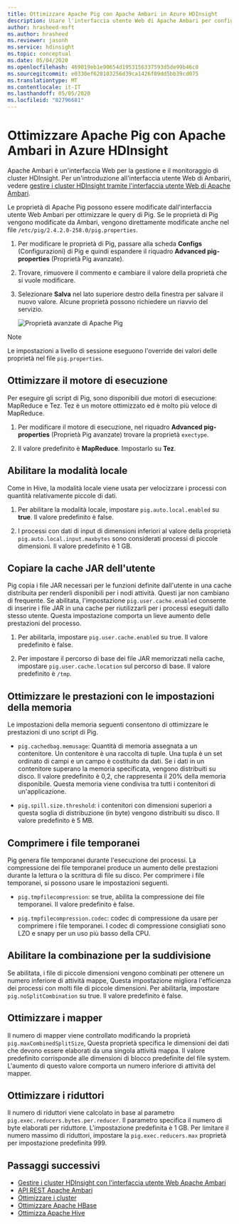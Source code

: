 ```yaml
---
title: Ottimizzare Apache Pig con Apache Ambari in Azure HDInsight
description: Usare l'interfaccia utente Web di Apache Ambari per configurare e ottimizzare Apache Pig.
author: hrasheed-msft
ms.author: hrasheed
ms.reviewer: jasonh
ms.service: hdinsight
ms.topic: conceptual
ms.date: 05/04/2020
ms.openlocfilehash: 469019eb1e90654d1953156337593d5de99b46c0
ms.sourcegitcommit: e0330ef620103256d39ca1426f09dd5bb39cd075
ms.translationtype: MT
ms.contentlocale: it-IT
ms.lasthandoff: 05/05/2020
ms.locfileid: "82796681"
---
```

# <a name="optimize-apache-pig-with-apache-ambari-in-azure-hdinsight"></a>Ottimizzare Apache Pig con Apache Ambari in Azure HDInsight

Apache Ambari è un'interfaccia Web per la gestione e il monitoraggio di cluster HDInsight. Per un'introduzione all'interfaccia utente Web di Ambariri, vedere [gestire i cluster HDInsight tramite l'interfaccia utente Web di Apache Ambari](hdinsight-hadoop-manage-ambari.md).

Le proprietà di Apache Pig possono essere modificate dall'interfaccia utente Web Ambari per ottimizzare le query di Pig. Se le proprietà di Pig vengono modificate da Ambari, vengono direttamente modificate anche nel file `/etc/pig/2.4.2.0-258.0/pig.properties`.

1. Per modificare le proprietà di Pig, passare alla scheda **Configs** (Configurazioni) di Pig e quindi espandere il riquadro **Advanced pig-properties** (Proprietà Pig avanzate).

1. Trovare, rimuovere il commento e cambiare il valore della proprietà che si vuole modificare.

1. Selezionare **Salva** nel lato superiore destro della finestra per salvare il nuovo valore. Alcune proprietà possono richiedere un riavvio del servizio.

    ![Proprietà avanzate di Apache Pig](./media/optimize-pig-ambari/advanced-pig-properties.png)

> [!NOTE]  
> Le impostazioni a livello di sessione eseguono l'override dei valori delle proprietà nel file `pig.properties`.

## <a name="tune-execution-engine"></a>Ottimizzare il motore di esecuzione

Per eseguire gli script di Pig, sono disponibili due motori di esecuzione: MapReduce e Tez. Tez è un motore ottimizzato ed è molto più veloce di MapReduce.

1. Per modificare il motore di esecuzione, nel riquadro **Advanced pig-properties** (Proprietà Pig avanzate) trovare la proprietà `exectype`.

1. Il valore predefinito è **MapReduce**. Impostarlo su **Tez**.

## <a name="enable-local-mode"></a>Abilitare la modalità locale

Come in Hive, la modalità locale viene usata per velocizzare i processi con quantità relativamente piccole di dati.

1. Per abilitare la modalità locale, impostare `pig.auto.local.enabled` su **true**. Il valore predefinito è false.

1. I processi con dati di input di dimensioni inferiori al valore della proprietà `pig.auto.local.input.maxbytes` sono considerati processi di piccole dimensioni. Il valore predefinito è 1 GB.

## <a name="copy-user-jar-cache"></a>Copiare la cache JAR dell'utente

Pig copia i file JAR necessari per le funzioni definite dall'utente in una cache distribuita per renderli disponibili per i nodi attività. Questi jar non cambiano di frequente. Se abilitata, l'impostazione `pig.user.cache.enabled` consente di inserire i file JAR in una cache per riutilizzarli per i processi eseguiti dallo stesso utente. Questa impostazione comporta un lieve aumento delle prestazioni del processo.

1. Per abilitarla, impostare `pig.user.cache.enabled` su true. Il valore predefinito è false.

1. Per impostare il percorso di base dei file JAR memorizzati nella cache, impostare `pig.user.cache.location` sul percorso di base. Il valore predefinito è `/tmp`.

## <a name="optimize-performance-with-memory-settings"></a>Ottimizzare le prestazioni con le impostazioni della memoria

Le impostazioni della memoria seguenti consentono di ottimizzare le prestazioni di uno script di Pig.

* `pig.cachedbag.memusage`: Quantità di memoria assegnata a un contenitore. Un contenitore è una raccolta di tuple. Una tupla è un set ordinato di campi e un campo è costituito da dati. Se i dati in un contenitore superano la memoria specificata, vengono distribuiti su disco. Il valore predefinito è 0,2, che rappresenta il 20% della memoria disponibile. Questa memoria viene condivisa tra tutti i contenitori di un'applicazione.

* `pig.spill.size.threshold`: i contenitori con dimensioni superiori a questa soglia di distribuzione (in byte) vengono distribuiti su disco. Il valore predefinito è 5 MB.

## <a name="compress-temporary-files"></a>Comprimere i file temporanei

Pig genera file temporanei durante l'esecuzione dei processi. La compressione dei file temporanei produce un aumento delle prestazioni durante la lettura o la scrittura di file su disco. Per comprimere i file temporanei, si possono usare le impostazioni seguenti.

* `pig.tmpfilecompression`: se true, abilita la compressione dei file temporanei. Il valore predefinito è false.

* `pig.tmpfilecompression.codec`: codec di compressione da usare per comprimere i file temporanei. I codec di compressione consigliati sono LZO e snapy per un uso più basso della CPU.

## <a name="enable-split-combining"></a>Abilitare la combinazione per la suddivisione

Se abilitata, i file di piccole dimensioni vengono combinati per ottenere un numero inferiore di attività mappe, Questa impostazione migliora l'efficienza dei processi con molti file di piccole dimensioni. Per abilitarla, impostare `pig.noSplitCombination` su true. Il valore predefinito è false.

## <a name="tune-mappers"></a>Ottimizzare i mapper

Il numero di mapper viene controllato modificando la proprietà `pig.maxCombinedSplitSize`, Questa proprietà specifica le dimensioni dei dati che devono essere elaborati da una singola attività mappa. Il valore predefinito corrisponde alle dimensioni di blocco predefinite del file system. L'aumento di questo valore comporta un numero inferiore di attività del mapper.

## <a name="tune-reducers"></a>Ottimizzare i riduttori

Il numero di riduttori viene calcolato in base al parametro `pig.exec.reducers.bytes.per.reducer`. Il parametro specifica il numero di byte elaborati per riduttore. L'impostazione predefinita è 1 GB. Per limitare il numero massimo di riduttori, impostare la `pig.exec.reducers.max` proprietà per impostazione predefinita 999.

## <a name="next-steps"></a>Passaggi successivi

* [Gestire i cluster HDInsight con l'interfaccia utente Web Apache Ambari](hdinsight-hadoop-manage-ambari.md)
* [API REST Apache Ambari](hdinsight-hadoop-manage-ambari-rest-api.md)
* [Ottimizzare i cluster](./hdinsight-changing-configs-via-ambari.md)
* [Ottimizzare Apache HBase](./optimize-hbase-ambari.md)
* [Ottimizza Apache Hive](./optimize-hive-ambari.md)
